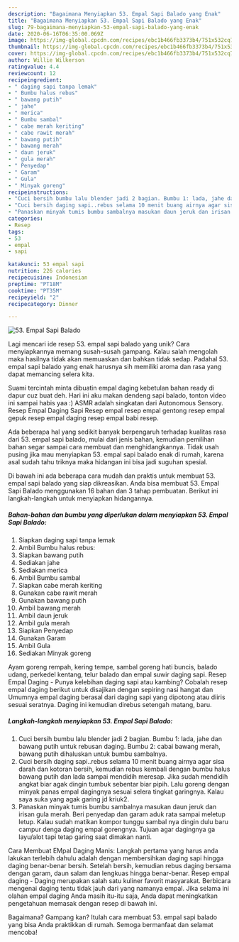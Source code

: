 ```yaml
---
description: "Bagaimana Menyiapkan 53. Empal Sapi Balado yang Enak"
title: "Bagaimana Menyiapkan 53. Empal Sapi Balado yang Enak"
slug: 79-bagaimana-menyiapkan-53-empal-sapi-balado-yang-enak
date: 2020-06-16T06:35:00.069Z
image: https://img-global.cpcdn.com/recipes/ebc1b466fb3373b4/751x532cq70/53-empal-sapi-balado-foto-resep-utama.jpg
thumbnail: https://img-global.cpcdn.com/recipes/ebc1b466fb3373b4/751x532cq70/53-empal-sapi-balado-foto-resep-utama.jpg
cover: https://img-global.cpcdn.com/recipes/ebc1b466fb3373b4/751x532cq70/53-empal-sapi-balado-foto-resep-utama.jpg
author: Willie Wilkerson
ratingvalue: 4.4
reviewcount: 12
recipeingredient:
- " daging sapi tanpa lemak"
- " Bumbu halus rebus"
- " bawang putih"
- " jahe"
- " merica"
- " Bumbu sambal"
- " cabe merah keriting"
- " cabe rawit merah"
- " bawang putih"
- " bawang merah"
- " daun jeruk"
- " gula merah"
- " Penyedap"
- " Garam"
- " Gula"
- " Minyak goreng"
recipeinstructions:
- "Cuci bersih bumbu lalu blender jadi 2 bagian. Bumbu 1: lada, jahe dan bawang putih untuk rebusan daging. Bumbu 2: cabai bawang merah, bawang putih dihaluskan untuk bumbu sambalnya."
- "Cuci bersih daging sapi..rebus selama 10 menit buang airnya agar sisa darah dan kotoran bersih, kemudian rebus kembali dengan bumbu halus bawang putih dan lada sampai mendidih meresap. Jika sudah mendidih angkat biar agak dingin tumbuk sebentar biar pipih. Lalu goreng dengan minyak panas empal dagingnya sesuai selera tingkat garingnya. Kalau saya suka yang agak garing jd kriuk2."
- "Panaskan minyak tumis bumbu sambalnya masukan daun jeruk dan irisan gula merah. Beri penyedap dan garam aduk rata sampai meletup letup. Kalau sudah matikan kompor tunggu sambal nya dingin dulu baru campur denga daging empal gorengnya. Tujuan agar dagingnya ga layu/alot tapi tetap garing saat dimakan nanti."
categories:
- Resep
tags:
- 53
- empal
- sapi

katakunci: 53 empal sapi 
nutrition: 226 calories
recipecuisine: Indonesian
preptime: "PT18M"
cooktime: "PT35M"
recipeyield: "2"
recipecategory: Dinner

---
```



![53. Empal Sapi Balado](https://img-global.cpcdn.com/recipes/ebc1b466fb3373b4/751x532cq70/53-empal-sapi-balado-foto-resep-utama.jpg)

Lagi mencari ide resep 53. empal sapi balado yang unik? Cara menyiapkannya memang susah-susah gampang. Kalau salah mengolah maka hasilnya tidak akan memuaskan dan bahkan tidak sedap. Padahal 53. empal sapi balado yang enak harusnya sih memiliki aroma dan rasa yang dapat memancing selera kita.

Suami tercintah minta dibuatin empal daging kebetulan bahan ready di dapur cuz buat deh. Hari ini aku makan dendeng sapi balado, tonton video ini sampai habis yaa :) ASMR adalah singkatan dari Autonomous Sensory. Resep Empal Daging Sapi Resep empal resep empal gentong resep empal gepuk resep empal daging resep empal babi resep.

Ada beberapa hal yang sedikit banyak berpengaruh terhadap kualitas rasa dari 53. empal sapi balado, mulai dari jenis bahan, kemudian pemilihan bahan segar sampai cara membuat dan menghidangkannya. Tidak usah pusing jika mau menyiapkan 53. empal sapi balado enak di rumah, karena asal sudah tahu triknya maka hidangan ini bisa jadi suguhan spesial.


Di bawah ini ada beberapa cara mudah dan praktis untuk membuat 53. empal sapi balado yang siap dikreasikan. Anda bisa membuat 53. Empal Sapi Balado menggunakan 16 bahan dan 3 tahap pembuatan. Berikut ini langkah-langkah untuk menyiapkan hidangannya.

<!--inarticleads1-->

##### Bahan-bahan dan bumbu yang diperlukan dalam menyiapkan 53. Empal Sapi Balado:

1. Siapkan  daging sapi tanpa lemak
1. Ambil  Bumbu halus rebus:
1. Siapkan  bawang putih
1. Sediakan  jahe
1. Sediakan  merica
1. Ambil  Bumbu sambal
1. Siapkan  cabe merah keriting
1. Gunakan  cabe rawit merah
1. Gunakan  bawang putih
1. Ambil  bawang merah
1. Ambil  daun jeruk
1. Ambil  gula merah
1. Siapkan  Penyedap
1. Gunakan  Garam
1. Ambil  Gula
1. Sediakan  Minyak goreng


Ayam goreng rempah, kering tempe, sambal goreng hati buncis, balado udang, perkedel kentang, telur balado dan empal suwir daging sapi. Resep Empal Daging - Punya kelebihan daging sapi atau kambing? Cobalah resep empal daging berikut untuk disajikan dengan sepiring nasi hangat dan Umumnya empal daging berasal dari daging sapi yang dipotong atau diiris sesuai seratnya. Daging ini kemudian direbus setengah matang, baru. 

<!--inarticleads2-->

##### Langkah-langkah menyiapkan 53. Empal Sapi Balado:

1. Cuci bersih bumbu lalu blender jadi 2 bagian. Bumbu 1: lada, jahe dan bawang putih untuk rebusan daging. Bumbu 2: cabai bawang merah, bawang putih dihaluskan untuk bumbu sambalnya.
1. Cuci bersih daging sapi..rebus selama 10 menit buang airnya agar sisa darah dan kotoran bersih, kemudian rebus kembali dengan bumbu halus bawang putih dan lada sampai mendidih meresap. Jika sudah mendidih angkat biar agak dingin tumbuk sebentar biar pipih. Lalu goreng dengan minyak panas empal dagingnya sesuai selera tingkat garingnya. Kalau saya suka yang agak garing jd kriuk2.
1. Panaskan minyak tumis bumbu sambalnya masukan daun jeruk dan irisan gula merah. Beri penyedap dan garam aduk rata sampai meletup letup. Kalau sudah matikan kompor tunggu sambal nya dingin dulu baru campur denga daging empal gorengnya. Tujuan agar dagingnya ga layu/alot tapi tetap garing saat dimakan nanti.


Cara Membuat EMpal Daging Manis: Langkah pertama yang harus anda lakukan terlebih dahulu adalah dengan membersihkan daging sapi hingga daging benar-benar bersih. Setelah bersih, kemudian rebus daging bersama dengan garam, daun salam dan lengkuas hingga benar-benar. Resep empal daging - Daging merupakan salah satu kuliner favorit masyarakat. Berbicara mengenai daging tentu tidak jauh dari yang namanya empal. Jika selama ini olahan empal daging Anda masih itu-itu saja, Anda dapat meningkatkan pengetahuan memasak dengan resep di bawah ini. 

Bagaimana? Gampang kan? Itulah cara membuat 53. empal sapi balado yang bisa Anda praktikkan di rumah. Semoga bermanfaat dan selamat mencoba!
